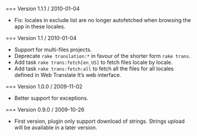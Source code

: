 === Version 1.1.1 / 2010-01-04

* Fix: locales in exclude list are no longer autofetched when browsing the app in these locales.

=== Version 1.1 / 2010-01-04

* Support for multi-files projects.
* Deprecate `rake translation:*` in favour of the shorter form `rake trans`.
* Add task `rake trans:fetch[en_US]` to fetch files locale by locale.
* Add task `rake trans:fetch:all` to fetch all the files for all locales defined in Web Translate It’s web interface.

=== Version 1.0.0 / 2009-11-02

* Better support for exceptions.

=== Version 0.9.0 / 2009-10-26

* First version, plugin only support download of strings. Strings upload will be available in a later version.